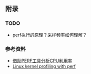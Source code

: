 

## 附录

### TODO

* perf执行的原理？采样频率如何理解？



### 参考资料

* [借助PERF工具分析CPU利用率](http://linuxperf.com/?p=36)
* [Linux kernel profiling with perf](https://perf.wiki.kernel.org/index.php/Tutorial)


